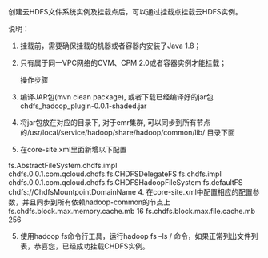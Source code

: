 创建云HDFS文件系统实例及挂载点后，可以通过挂载点挂载云HDFS实例。

说明：
1.	挂载前，需要确保挂载的机器或者容器内安装了Java 1.8；
2.	只有属于同一VPC网络的CVM、CPM 2.0或者容器实例才能挂载；

     操作步骤
1.	编译JAR包(mvn clean package), 或者下载已经编译好的jar包chdfs_hadoop_plugin-0.0.1-shaded.jar
2.	将jar包放在对应的目录下, 对于emr集群, 可以同步到所有节点的/usr/local/service/hadoop/share/hadoop/common/lib/ 目录下面
3.	在core-site.xml里面新增以下配置
<property>
        <name>fs.AbstractFileSystem.chdfs.impl</name>
        <value>chdfs.0.0.1.com.qcloud.chdfs.fs.CHDFSDelegateFS</value>
</property>
<property>
        <name>fs.chdfs.impl</name>
        <value>chdfs.0.0.1.com.qcloud.chdfs.fs.CHDFSHadoopFileSystem</value>
</property>
<property>
        <name>fs.defaultFS</name>
        <value>chdfs://ChdfsMountpointDomainName</value>
</property>
4.	在core-site.xml中配置相应的配置参数，并且同步到所有依赖hadoop-common的节点上
<property>
        <name>fs.chdfs.block.max.memory.cache.mb</name>
        <value>16</value>
</property>
<property>
        <name>fs.chdfs.block.max.file.cache.mb</name>
        <value>256</value>
</property>

5.	使用hadoop fs命令行工具，运行hadoop fs –ls / 命令，如果正常列出文件列表，恭喜您，已经成功挂载CHDFS实例。

